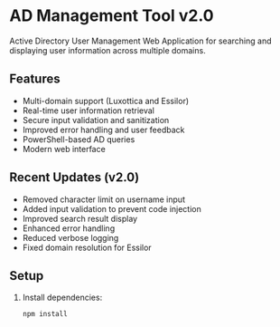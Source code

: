 # AD Management Tool v2.0

Active Directory User Management Web Application for searching and displaying user information across multiple domains.

## Features
- Multi-domain support (Luxottica and Essilor)
- Real-time user information retrieval
- Secure input validation and sanitization
- Improved error handling and user feedback
- PowerShell-based AD queries
- Modern web interface

## Recent Updates (v2.0)
- Removed character limit on username input
- Added input validation to prevent code injection
- Improved search result display
- Enhanced error handling
- Reduced verbose logging
- Fixed domain resolution for Essilor

## Setup
1. Install dependencies:
   ```bash
   npm install
